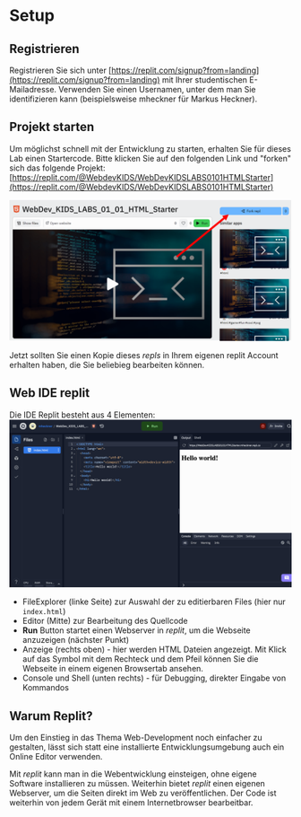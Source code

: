 # Setup

## Registrieren 

Registrieren Sie sich unter  [https://replit.com/signup?from=landing](https://replit.com/signup?from=landing) mit Ihrer studentischen E-Mailadresse. Verwenden Sie einen Usernamen, unter dem man Sie identifizieren kann (beispielsweise mheckner für Markus Heckner).

## Projekt starten

Um möglichst schnell mit der Entwicklung zu starten, erhalten Sie für dieses Lab einen Startercode.
Bitte klicken Sie auf den folgenden Link und "forken" sich das folgende Projekt:
[https://replit.com/@WebdevKIDS/WebDevKIDSLABS0101HTMLStarter](https://replit.com/@WebdevKIDS/WebDevKIDSLABS0101HTMLStarter)

![img.png](img/fork_me.png)

Jetzt sollten Sie einen Kopie dieses *repls* in Ihrem eigenen replit Account erhalten haben, die Sie beliebieg bearbeiten können. 

## Web IDE replit

Die IDE Replit besteht aus 4 Elementen:
![img.png](img/replit_IDE.png)

- FileExplorer (linke Seite) zur Auswahl der zu editierbaren Files (hier nur ```index.html```)
- Editor (Mitte) zur Bearbeitung des Quellcode
- **Run** Button startet einen Webserver in *replit*, um die Webseite anzuzeigen (nächster Punkt)
- Anzeige (rechts oben) - hier werden HTML Dateien angezeigt. Mit Klick auf das Symbol mit dem Rechteck und dem Pfeil können Sie die Webseite in einem eigenen Browsertab ansehen.
- Console und Shell (unten rechts) - für Debugging, direkter Eingabe von Kommandos


## Warum Replit?

Um den Einstieg in das Thema Web-Development noch einfacher zu gestalten, lässt sich statt eine installierte Entwicklungsumgebung auch ein Online Editor verwenden.

Mit *replit* kann man in die Webentwicklung einsteigen, ohne eigene Software installieren zu müssen. Weiterhin bietet *replit* einen eigenen Webserver, um die Seiten direkt im Web zu veröffentlichen. Der Code ist weiterhin von jedem Gerät mit einem Internetbrowser bearbeitbar.
